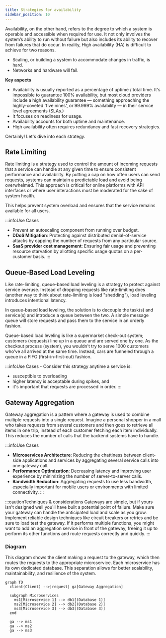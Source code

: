 ```yaml
---
title: Strategies for availability
sidebar_position: 10
---
```


Availability, on the other hand, refers to the degree to which a system is operable and accessible when required for use. It not only involves the system’s ability to run without failure but also includes its ability to recover from failures that do occur. In reality, High availability (HA) is difficult to achieve for two reasons. 

- Scaling, or building a system to accommodate changes in traffic, is hard.
- Networks and hardware will fail.

**Key aspects**
- Availability is usually reported as a percentage of uptime / total time. It's impossible to guarantee 100% availability, but most cloud providers include a high availability guarantee — something approaching the highly-coveted 'five nines', or 99.999% availability — in their service level agreements (SLAs.)
- It focuses on readiness for usage.
- Availability accounts for both uptime and maintenance.
- High availability often requires redundancy and fast recovery strategies.

Certainly! Let's dive into each strategy.

## Rate Limiting

Rate limiting is a strategy used to control the amount of incoming requests that a service can handle at any given time to ensure consistent performance and availability. By putting a cap on how often users can send requests, systems can maintain a predictable load and avoid being overwhelmed. This approach is critical for online platforms with API interfaces or where user interactions must be moderated for the sake of system health.

This helps prevent system overload and ensures that the service remains available for all users.

:::infoUse Cases
- Prevent an autoscaling component from running over budget.
- **DDoS Mitigation**: Protecting against distributed denial-of-service attacks by capping the number of requests from any particular source.
- **SaaS provider cost management**: Ensuring fair usage and preventing resource starvation by allotting specific usage quotas on a per-customer basis.
:::


## Queue-Based Load Leveling

Like rate-limiting, queue-based load leveling is a strategy to protect against service overuse. Instead of dropping requests like rate-limiting does (another way to think about rate-limiting is load "shedding"), load leveling introduces intentional latency.

In queue-based load leveling, the solution is to decouple the task(s) and service(s) and introduce a queue between the two. A simple message queue will store requests and pass them to the service in an orderly fashion.

Queue-based load leveling is like a supermarket check-out system; customers (requests) line up in a queue and are served one by one. As the checkout process (system), you wouldn't try to serve 1000 customers who've all arrived at the same time. Instead, cars are funneled through a queue in a FIFO (first-in-first-out) fashion.

:::infoUse Cases - Consider this strategy anytime a service is:
- susceptible to overloading
- higher latency is acceptable during spikes, and
- it's important that requests are processed in order.
:::


## Gateway Aggregation

Gateway aggregation is a pattern where a gateway is used to combine multiple requests into a single request. Imagine a personal shopper in a mall who takes requests from several customers and then goes to retrieve all items in one trip, instead of each customer fetching each item individually. This reduces the number of calls that the backend systems have to handle.

:::infoUse Cases
- **Microservices Architecture**: Reducing the chattiness between client-side applications and services by aggregating several service calls into one gateway call.
- **Performance Optimization**: Decreasing latency and improving user experience by minimizing the number of server-to-server calls.
- **Bandwidth Reduction**: Aggregating requests to use less bandwidth, especially important for mobile users or environments with limited connectivity.
:::

:::cautionTechniques & considerations
Gateways are simple, but if yours isn't designed well you'll have built a potential point of failure. Make sure your gateway can handle the anticipated load and scale as you grow. Implement reliable design techniques like circuit breakers or retries and be sure to load test the gateway. If it performs multiple functions, you might want to add an aggregation service in front of the gateway, freeing it up to perform its other functions and route requests correctly and quickly.
:::

### Diagram

This diagram shows the client making a request to the gateway, which then routes the requests to the appropriate microservice. Each microservice has its own dedicated database. This separation allows for better scalability, maintainability, and resilience of the system.


```mermaid
graph TD
  client(Client) -->|request| ga[Gateway Aggregation]

  subgraph Microservices
    ms1[Microservice 1] --> db1[(Database 1)]
    ms2[Microservice 2] --> db2[(Database 2)]
    ms3[Microservice 3] --> db3[(Database 3)]
  end
  
  ga --> ms1
  ga --> ms2
  ga --> ms3
```





